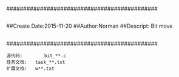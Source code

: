 #############################################
##
##Create Date:2015-11-20
##Author:Norman
##Descript: Bit move
##
##
#############################################

	源代码:		bit_**.c
	任务文档:	task_**.txt
	扩展文档:	w**.txt
